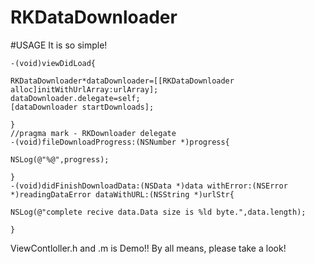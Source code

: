 RKDataDownloader
================
#USAGE
It is so simple!

    -(void)viewDidLoad{
   
    RKDataDownloader*dataDownloader=[[RKDataDownloader alloc]initWithUrlArray:urlArray];
    dataDownloader.delegate=self;
    [dataDownloader startDownloads];
   
    }
    //pragma mark - RKDownloader delegate
    -(void)fileDownloadProgress:(NSNumber *)progress{
    
    NSLog(@"%@",progress);
    
    }
    -(void)didFinishDownloadData:(NSData *)data withError:(NSError *)readingDataError dataWithURL:(NSString *)urlStr{
    
    NSLog(@"complete recive data.Data size is %ld byte.",data.length);
    
    }

ViewContloller.h and .m is Demo!!
By all means, please take a look!
